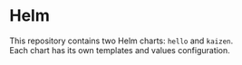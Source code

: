 # Helm 
This repository contains two Helm charts: `hello` and `kaizen`.  
Each chart has its own templates and values configuration.
